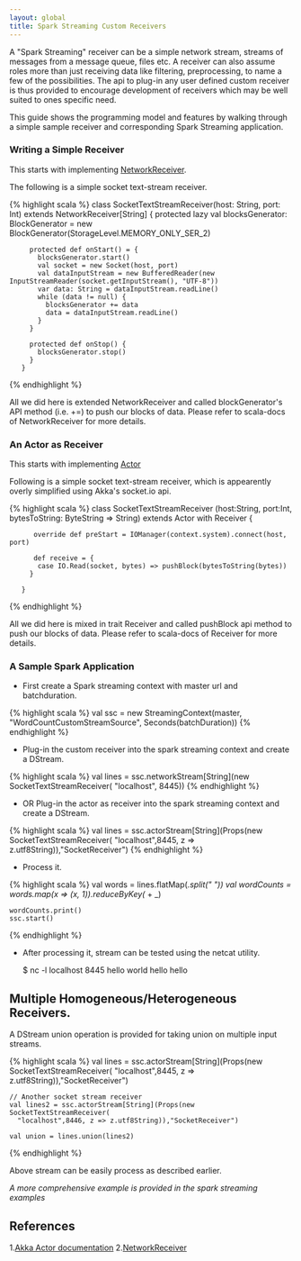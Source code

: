 ```yaml
---
layout: global
title: Spark Streaming Custom Receivers
---
```


A "Spark Streaming" receiver can be a simple network stream, streams of messages from a message queue, files etc. A receiver can also assume roles more than just receiving data like filtering, preprocessing, to name a few of the possibilities. The api to plug-in any user defined custom receiver is thus provided to encourage development of receivers which may be well suited to ones specific need.

This guide shows the programming model and features by walking through a simple sample receiver and corresponding Spark Streaming application.

### Writing a Simple Receiver

This starts with implementing [NetworkReceiver](api/streaming/index.md#org.apache.spark.streaming.dstream.NetworkReceiver).

The following is a simple socket text-stream receiver.

{% highlight scala %}
       class SocketTextStreamReceiver(host: String, port: Int)
         extends NetworkReceiver[String]
       {
         protected lazy val blocksGenerator: BlockGenerator =
           new BlockGenerator(StorageLevel.MEMORY_ONLY_SER_2)

         protected def onStart() = {
           blocksGenerator.start()
           val socket = new Socket(host, port)
           val dataInputStream = new BufferedReader(new InputStreamReader(socket.getInputStream(), "UTF-8"))
           var data: String = dataInputStream.readLine()
           while (data != null) {
             blocksGenerator += data
             data = dataInputStream.readLine()
           }
         }

         protected def onStop() {
           blocksGenerator.stop()
         }
       }
{% endhighlight %}


All we did here is extended NetworkReceiver and called blockGenerator's API method (i.e. +=) to push our blocks of data. Please refer to scala-docs of NetworkReceiver for more details.


### An Actor as Receiver

This starts with implementing [Actor](#References)

Following is a simple socket text-stream receiver, which is appearently overly simplified using Akka's socket.io api.

{% highlight scala %}
       class SocketTextStreamReceiver (host:String,
         port:Int,
         bytesToString: ByteString => String) extends Actor with Receiver {

          override def preStart = IOManager(context.system).connect(host, port)

          def receive = {
           case IO.Read(socket, bytes) => pushBlock(bytesToString(bytes))
         }

       }
{% endhighlight %}

All we did here is mixed in trait Receiver and called pushBlock api method to push our blocks of data. Please refer to scala-docs of Receiver for more details.

### A Sample Spark Application

* First create a Spark streaming context with master url and batchduration.

{% highlight scala %}
    val ssc = new StreamingContext(master, "WordCountCustomStreamSource",
      Seconds(batchDuration))
{% endhighlight %}

* Plug-in the custom receiver into the spark streaming context and create a DStream.

{% highlight scala %}
    val lines = ssc.networkStream[String](new SocketTextStreamReceiver(
      "localhost", 8445))
{% endhighlight %}

* OR Plug-in the actor as receiver into the spark streaming context and create a DStream.

{% highlight scala %}
    val lines = ssc.actorStream[String](Props(new SocketTextStreamReceiver(
      "localhost",8445, z => z.utf8String)),"SocketReceiver")
{% endhighlight %}

* Process it.

{% highlight scala %}
    val words = lines.flatMap(_.split(" "))
    val wordCounts = words.map(x => (x, 1)).reduceByKey(_ + _)

    wordCounts.print()
    ssc.start()
{% endhighlight %}

* After processing it, stream can be tested using the netcat utility.

     $ nc -l localhost 8445
     hello world
     hello hello


## Multiple Homogeneous/Heterogeneous Receivers.

A DStream union operation is provided for taking union on multiple input streams.

{% highlight scala %}
    val lines = ssc.actorStream[String](Props(new SocketTextStreamReceiver(
      "localhost",8445, z => z.utf8String)),"SocketReceiver")

    // Another socket stream receiver
    val lines2 = ssc.actorStream[String](Props(new SocketTextStreamReceiver(
      "localhost",8446, z => z.utf8String)),"SocketReceiver")

    val union = lines.union(lines2)
{% endhighlight %}

Above stream can be easily process as described earlier.

_A more comprehensive example is provided in the spark streaming examples_

## References

1.[Akka Actor documentation](http://doc.akka.io/docs/akka/2.0.5/scala/actors.html)
2.[NetworkReceiver](api/streaming/index.md#org.apache.spark.streaming.dstream.NetworkReceiver)
